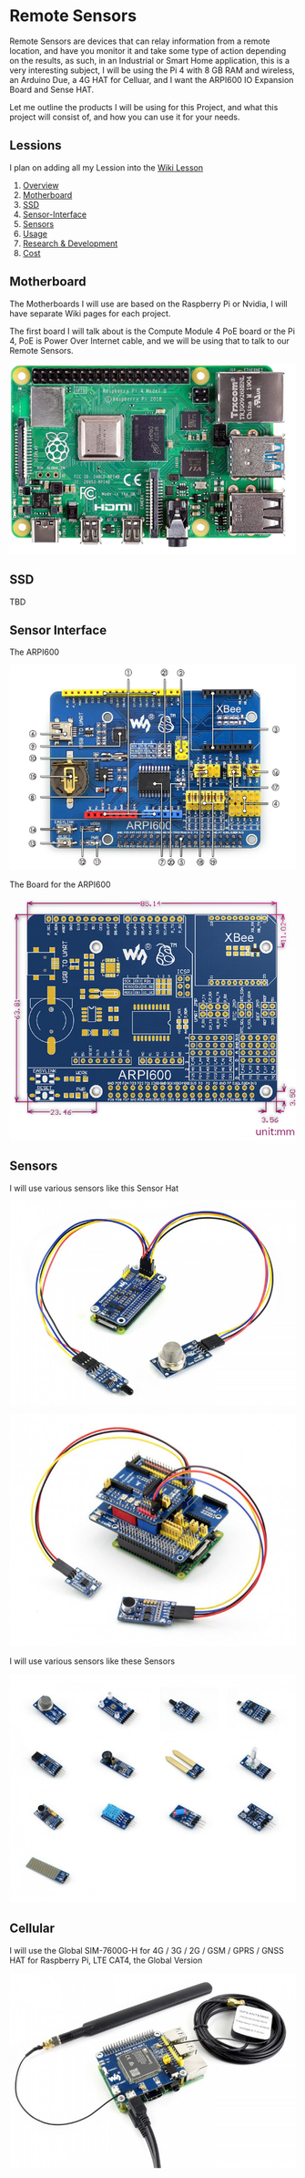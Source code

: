 # Remote Sensors
Remote Sensors are devices that can relay information from a remote location, and have you monitor it and take some type of action depending on the results, as such, in an Industrial or Smart Home application, this is a very interesting subject, I will be using the Pi 4 with 8 GB RAM and wireless, an Arduino Due, a 4G HAT for Celluar, and I want the ARPI600 IO Expansion Board and Sense HAT. 

Let me outline the products I will be using for this Project, and what this project will consist of, and how you can use it for your needs.

## Lessions
I plan on adding all my Lession into the [Wiki Lesson](https://github.com/Light-Wizzard/Remote-Sensors/wiki/Lessons)

1. [Overview](https://github.com/Light-Wizzard/Remote-Sensors/wiki/Lessons-Overview)
2. [Motherboard](https://github.com/Light-Wizzard/Remote-Sensors/wiki/Lessons-Motherboard)
3. [SSD](https://github.com/Light-Wizzard/Remote-Sensors/wiki/Lessons-SSD)
4. [Sensor-Interface](https://github.com/Light-Wizzard/Remote-Sensors/wiki/Lessons-Sensor-Interface)
5. [Sensors](https://github.com/Light-Wizzard/Remote-Sensors/wiki/Lessons-Sensors)
6. [Usage](https://github.com/Light-Wizzard/Remote-Sensors/wiki/Lessons-Usage)
7. [Research & Development](https://github.com/Light-Wizzard/Remote-Sensors/wiki/Research-and-Development)
8. [Cost](https://github.com/Light-Wizzard/Remote-Sensors/wiki/Costs)

## Motherboard
The Motherboards I will use are based on the Raspberry Pi or Nvidia, I will have separate Wiki pages for each project.

The first board I will talk about is the Compute Module 4 PoE board or the Pi 4, PoE is Power Over Internet cable, and we will be using that to talk to our Remote Sensors.

![Pi 4](https://github.com/Light-Wizzard/Remote-Sensors/blob/main/images/pi-4-8gb.png)

## SSD 
TBD

## Sensor Interface
The ARPI600

![ARPI600](https://github.com/Light-Wizzard/Remote-Sensors/blob/main/images/ARPI600-intro.jpeg)

The Board for the ARPI600

![ARPI600-size](https://github.com/Light-Wizzard/Remote-Sensors/blob/main/images/ARPI600-size.jpeg)

## Sensors
I will use various sensors like this Sensor Hat

![sense-hat](https://github.com/Light-Wizzard/Remote-Sensors/blob/main/images/sense-hat-b-9.jpeg)

![arpi600](https://github.com/Light-Wizzard/Remote-Sensors/blob/main/images/arpi600-12.jpeg)

I will use various sensors like these Sensors

![sensors-pack](https://github.com/Light-Wizzard/Remote-Sensors/blob/main/images/sensors-pack_l_5.jpeg)

## Cellular
I will use the Global SIM-7600G-H for 4G / 3G / 2G / GSM / GPRS / GNSS HAT for Raspberry Pi, LTE CAT4, the Global Version

![sim7600g-h-4g-hat](https://github.com/Light-Wizzard/Remote-Sensors/blob/main/images/sim7600g-h-4g-hat-7_4.jpeg)

![]()

![]()

![]()


